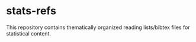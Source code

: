 # stats-refs

This repository contains thematically organized reading lists/bibtex files for
statistical content.
